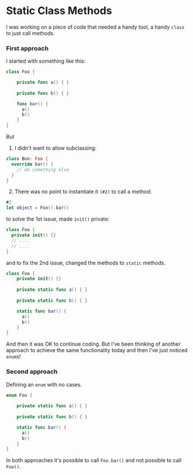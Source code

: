 # Static Class Methods
I was working on a piece of code that needed a handy tool, a handy `class` to just call methods.
### First approach
I started with something like this:
``` Swift
class Foo {

    private func a() { }
    
    private func b() { }

    func bar() {
      a()
      b()
    }
}
```
But
1. I didn't want to allow subclassing:
``` Swift
class Boo: Foo { 
  override bar() { 
    // do something else
  }
}
```
2. There was no point to instantiate it `(#2)` to call a method:

``` Swift
#2
let object = Foo().bar()
```

to solve the 1st issue, made `init()` private:
``` Swift
class Foo {
  private init() {}
  // ....
  // ....
}
```

and to fix the 2nd issue, changed the methods to `static` methods.

``` Swift
class Foo {
    private init() {}
    
    private static func a() { }
    
    private static func b() { }

    static func bar() {
      a()
      b()
    }
}
```
 
And then it was OK to continue coding.
But I've been thinking of another approach to achieve the same functionality today and then I've just noticed `enum`s!

### Second approach
Defining an `enum` with no cases.

``` Swift
enum Foo {
    
    private static func a() { }
    
    private static func b() { }

    static func bar() {
      a()
      b()
    }
}
```

In both approaches it's possible to call `Foo.bar()` and not possible to call `Foo()`.
